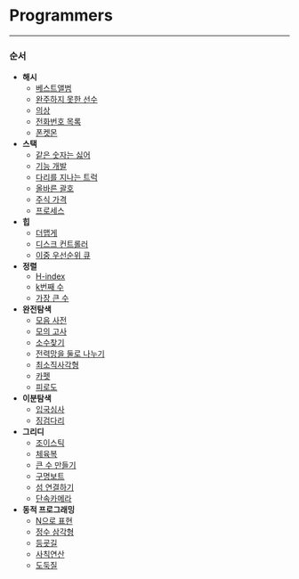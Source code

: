 # Programmers

***

### 순서

- **해시**
  - [베스트앨범](https://github.com/Lee-HyeongSeok/Programmers/blob/main/%ED%95%B4%EC%8B%9C/%EB%B2%A0%EC%8A%A4%ED%8A%B8%EC%95%A8%EB%B2%94.md)
  - [완주하지 못한 선수](https://github.com/Lee-HyeongSeok/Programmers/blob/main/%ED%95%B4%EC%8B%9C/%EC%99%84%EC%A3%BC%ED%95%98%EC%A7%80%20%EB%AA%BB%ED%95%9C%20%EC%84%A0%EC%88%98.md)
  - [의상](https://github.com/Lee-HyeongSeok/Programmers/blob/main/%ED%95%B4%EC%8B%9C/%EC%9D%98%EC%83%81.md)
  - [전화번호 목록](https://github.com/Lee-HyeongSeok/Programmers/blob/main/%ED%95%B4%EC%8B%9C/%EC%A0%84%ED%99%94%EB%B2%88%ED%98%B8%20%EB%AA%A9%EB%A1%9D.md)
  - [폰켓몬](https://github.com/Lee-HyeongSeok/Programmers/blob/main/%ED%95%B4%EC%8B%9C/%ED%8F%B0%EC%BC%93%EB%AA%AC.md)
- **스택**
  - [같은 숫자는 싫어](https://github.com/Lee-HyeongSeok/Programmers/blob/main/%EC%8A%A4%ED%83%9D/%EA%B0%99%EC%9D%80%20%EC%88%AB%EC%9E%90%EB%8A%94%20%EC%8B%AB%EC%96%B4.md)
  - [기능 개발](https://github.com/Lee-HyeongSeok/Programmers/blob/main/%EC%8A%A4%ED%83%9D/%EA%B8%B0%EB%8A%A5%EA%B0%9C%EB%B0%9C.md)
  - [다리를 지나는 트럭](https://github.com/Lee-HyeongSeok/Programmers/blob/main/%EC%8A%A4%ED%83%9D/%EB%8B%A4%EB%A6%AC%EB%A5%BC%20%EC%A7%80%EB%82%98%EB%8A%94%20%ED%8A%B8%EB%9F%AD.md)
  - [올바른 괄호](https://github.com/Lee-HyeongSeok/Programmers/blob/main/%EC%8A%A4%ED%83%9D/%EC%98%AC%EB%B0%94%EB%A5%B8%20%EA%B4%84%ED%98%B8.md)
  - [주식 가격](https://github.com/Lee-HyeongSeok/Programmers/blob/main/%EC%8A%A4%ED%83%9D/%EC%A3%BC%EC%8B%9D%EA%B0%80%EA%B2%A9.md)
  - [프로세스](https://github.com/Lee-HyeongSeok/Programmers/blob/main/%EC%8A%A4%ED%83%9D/%ED%94%84%EB%A1%9C%EC%84%B8%EC%8A%A4.md)
- **힙**
  - [더맵게](https://github.com/Lee-HyeongSeok/Programmers/blob/main/%ED%9E%99/%EB%8D%94%EB%A7%B5%EA%B2%8C.md)
  - [디스크 컨트롤러](https://github.com/Lee-HyeongSeok/Programmers/blob/main/%ED%9E%99/%EB%94%94%EC%8A%A4%ED%81%AC%20%EC%BB%A8%ED%8A%B8%EB%A1%A4%EB%9F%AC.md)
  - [이중 우선순위 큐](https://github.com/Lee-HyeongSeok/Programmers/blob/main/%ED%9E%99/%EC%9D%B4%EC%A4%91%EC%9A%B0%EC%84%A0%EC%88%9C%EC%9C%84%ED%81%90.md)
- **정렬**
  - [H-index](https://github.com/Lee-HyeongSeok/Programmers/blob/main/%EC%A0%95%EB%A0%AC/H-Index.md)
  - [k번째 수](https://github.com/Lee-HyeongSeok/Programmers/blob/main/%EC%A0%95%EB%A0%AC/K%EB%B2%88%EC%A7%B8%EC%88%98.md)
  - [가장 큰 수](https://github.com/Lee-HyeongSeok/Programmers/blob/main/%EC%A0%95%EB%A0%AC/%EA%B0%80%EC%9E%A5%20%ED%81%B0%20%EC%88%98.md)
- **완전탐색**
  - [모음 사전](https://github.com/Lee-HyeongSeok/Programmers/blob/main/%EC%99%84%EC%A0%84%ED%83%90%EC%83%89/%EB%AA%A8%EC%9D%8C%EC%82%AC%EC%A0%84.md)
  - [모의 고사](https://github.com/Lee-HyeongSeok/Programmers/blob/main/%EC%99%84%EC%A0%84%ED%83%90%EC%83%89/%EB%AA%A8%EC%9D%98%EA%B3%A0%EC%82%AC.md)
  - [소수찾기](https://github.com/Lee-HyeongSeok/Programmers/blob/main/%EC%99%84%EC%A0%84%ED%83%90%EC%83%89/%EC%86%8C%EC%88%98%EC%B0%BE%EA%B8%B0.md)
  - [전력망을 둘로 나누기](https://github.com/Lee-HyeongSeok/Programmers/blob/main/%EC%99%84%EC%A0%84%ED%83%90%EC%83%89/%EC%A0%84%EB%A0%A5%EB%A7%9D%EC%9D%84%20%EB%91%98%EB%A1%9C%20%EB%82%98%EB%88%84%EA%B8%B0.md)
  - [최소직사각형](https://github.com/Lee-HyeongSeok/Programmers/blob/main/%EC%99%84%EC%A0%84%ED%83%90%EC%83%89/%EC%B5%9C%EC%86%8C%EC%A7%81%EC%82%AC%EA%B0%81%ED%98%95.md)
  - [카펫](https://github.com/Lee-HyeongSeok/Programmers/blob/main/%EC%99%84%EC%A0%84%ED%83%90%EC%83%89/%EC%B9%B4%ED%8E%AB.md)
  - [피로도](https://github.com/Lee-HyeongSeok/Programmers/blob/main/%EC%99%84%EC%A0%84%ED%83%90%EC%83%89/%ED%94%BC%EB%A1%9C%EB%8F%84.md)
- **이분탐색**
  - [입국심사](https://github.com/Lee-HyeongSeok/Programmers/blob/main/%EC%9D%B4%EB%B6%84%ED%83%90%EC%83%89/%EC%9E%85%EA%B5%AD%EC%8B%AC%EC%82%AC.md)
  - [징검다리](https://github.com/Lee-HyeongSeok/Programmers/blob/main/%EC%9D%B4%EB%B6%84%ED%83%90%EC%83%89/%EC%A7%95%EA%B2%80%EB%8B%A4%EB%A6%AC.md)
- **그리디**
  - [조이스틱](https://github.com/Lee-HyeongSeok/Programmers/blob/main/%EA%B7%B8%EB%A6%AC%EB%94%94/%EC%A1%B0%EC%9D%B4%EC%8A%A4%ED%8B%B1.md)
  - [체육복](https://github.com/Lee-HyeongSeok/Programmers/blob/main/%EA%B7%B8%EB%A6%AC%EB%94%94/%EC%B2%B4%EC%9C%A1%EB%B3%B5.md)
  - [큰 수 만들기](https://github.com/Lee-HyeongSeok/Programmers/blob/main/%EA%B7%B8%EB%A6%AC%EB%94%94/%ED%81%B0%20%EC%88%98%20%EB%A7%8C%EB%93%A4%EA%B8%B0.md)
  - [구명보트](https://github.com/Lee-HyeongSeok/Programmers/blob/main/%EA%B7%B8%EB%A6%AC%EB%94%94/%EA%B5%AC%EB%AA%85%EB%B3%B4%ED%8A%B8.md)
  - [섬 연결하기](https://github.com/Lee-HyeongSeok/Programmers/blob/main/%EA%B7%B8%EB%A6%AC%EB%94%94/%EC%84%AC%20%EC%97%B0%EA%B2%B0%ED%95%98%EA%B8%B0.md)
  - [단속카메라](https://github.com/Lee-HyeongSeok/Programmers/blob/main/%EA%B7%B8%EB%A6%AC%EB%94%94/%EB%8B%A8%EC%86%8D%EC%B9%B4%EB%A9%94%EB%9D%BC.md)
- **동적 프로그래밍**
  - [N으로 표현](https://github.com/Lee-HyeongSeok/Programmers/blob/main/%EB%8F%99%EC%A0%81%20%ED%94%84%EB%A1%9C%EA%B7%B8%EB%9E%98%EB%B0%8D/N%EC%9C%BC%EB%A1%9C%20%ED%91%9C%ED%98%84.md)
  - [정수 삼각형](https://github.com/Lee-HyeongSeok/Programmers/blob/main/%EB%8F%99%EC%A0%81%20%ED%94%84%EB%A1%9C%EA%B7%B8%EB%9E%98%EB%B0%8D/%EC%A0%95%EC%88%98%20%EC%82%BC%EA%B0%81%ED%98%95.md)
  - [등굣길](https://github.com/Lee-HyeongSeok/Programmers/blob/main/%EB%8F%99%EC%A0%81%20%ED%94%84%EB%A1%9C%EA%B7%B8%EB%9E%98%EB%B0%8D/%EB%93%B1%EA%B5%A3%EA%B8%B8.md)
  - [사칙연산](https://github.com/Lee-HyeongSeok/Programmers/blob/main/%EB%8F%99%EC%A0%81%20%ED%94%84%EB%A1%9C%EA%B7%B8%EB%9E%98%EB%B0%8D/%EC%82%AC%EC%B9%99%EC%97%B0%EC%82%B0.md)
  - [도둑질](https://github.com/Lee-HyeongSeok/Programmers/blob/main/%EB%8F%99%EC%A0%81%20%ED%94%84%EB%A1%9C%EA%B7%B8%EB%9E%98%EB%B0%8D/%EB%8F%84%EB%91%91%EC%A7%88.md)

